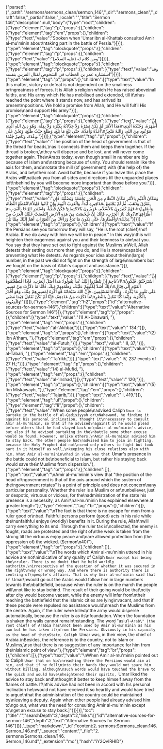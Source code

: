 {"parsed":{"_path":"/sermons/sermons_clean/sermon_146","_dir":"sermons_clean","_draft":false,"_partial":false,"_locale":"","title":"Sermon 146","description":null,"body":{"type":"root","children":[{"type":"element","tag":"p","props":{},"children":[{"type":"element","tag":"em","props":{},"children":[{"type":"text","value":"Spoken when 'Umar ibn al-Khattab consulted Amir al-mu'minin about\ntaking part in the battle of Persia."}]}]},{"type":"element","tag":"blockquote","props":{},"children":[{"type":"element","tag":"p","props":{},"children":[{"type":"text","value":"ومن كلام له (عليه السلام)"}]}]},{"type":"element","tag":"blockquote","props":{},"children":[{"type":"element","tag":"p","props":{},"children":[{"type":"text","value":"وقد استشاره عمر بن الخطاب في الشخوص لقتال الفرس بنفسه"}]}]},{"type":"element","tag":"p","props":{},"children":[{"type":"text","value":"In this matter, victory or defeat is not dependent on the smallness or\ngreatness of forces. It is Allah's religion which He has raised above\nall faiths, and His army which He has mobilised and extended, till it\nhas reached the point where it stands now, and has arrived its present\npositions. We hold a promise from Allah, and He will fulfil His promise\nand support His army."}]},{"type":"element","tag":"blockquote","props":{},"children":[{"type":"element","tag":"p","props":{},"children":[{"type":"text","value":"إِنَّ هذَا الاْمْرَ لَمْ يَكُنْ نَصْرُهُ وَلاَ خِذْلاَنُهُ بِكَثْرَة وَلاَ بِقِلَّة، وَهُوَ دِينُ اللهِ الَّذِي\nأَظْهَرَهُ، وَجُنْدُهُ الَّذِي أَعَدَّهُ وَأَمَدَّهُ، حَتَّى بَلَغَ مَا بَلَغَ، وَطَلَعَ حَيْثُ طَلَعَ، وَنَحْنُ عَلَى\nمَوْعُود مِنَ اللهِ، وَاللهُ مُنْجِزٌ وَعْدَهُ، وَنَاصِرٌ جُنْدَهُ."}]}]},{"type":"element","tag":"p","props":{},"children":[{"type":"text","value":"The position of the head of government is that of the thread for beads,\nas it connects them and keeps them together. If the thread is broken,\nthey will disperse and be lost, and will never come together again. The\nArabs today, even though small in number are big because of Islam and\nstrong because of unity. You should remain like the axis for them, and\nrotate the mill (of government) with (the help of) the Arabs, and be\ntheir root. Avoid battle, because if you leave this place the Arabs will\nattack you from all sides and directions till the unguarded places left\nbehind by you will become more important than those before you."}]},{"type":"element","tag":"blockquote","props":{},"children":[{"type":"element","tag":"p","props":{},"children":[{"type":"text","value":"وَمَكَانُ الْقَيِّمِ بِالاْمْرِ مَكَانُ النِّظَامِ مِنَ الْخَرَزِ يَجْمَعُهُ وَيَضُمُّهُ: فَإِنِ انْقَطَعَ النِّظَامُ\nتَفَرَّقَ وَذَهَبَ، ثُمَّ لَمْ يَجْتَمِعُ بِحَذَافِيرِهِ أَبَداً. وَالْعَرَبُ الْيَومَ وَإِنْ كَانُوا قَلِيلاً،\nفَهُمْ كَثِيرُونَ بَالاْسْلاَمِ، عَزِيزُونَ بَالاجْتِماعِ! فَكُنْ قُطْباً، وَاسْتَدِرِ الرَّحَا بِالْعَرَبِ،\nوَأَصْلِهِمْ دُونَكَ نَارَ الْحَرْبِ، فَإِنَّكَ إِنْ شَخَصْتَ مِنْ هذِهِ الاَرْضِ انْتَقَضَتْ عَلَيْكَ الْعَرَبُ مِنْ\nأَطْرَافِهَا وَأَقْطَارِهَا، حَتَّى يَكُونَ مَا تَدَعُ وَرَاءَكَ مِنَ الْعَوْرَاتِ أَهَمَّ إِلَيْكَ مِمَّا بَيْنَ\nيَدَيْكَ."}]}]},{"type":"element","tag":"p","props":{},"children":[{"type":"text","value":"If the Persians see you tomorrow they will say, \"He is the root (chief)\nof Arabia. If we do away with him we will be in peace.\" In this way\nthis will heighten their eagerness against you and their keenness to aim\nat you. You say that they have set out to fight against the Muslims.\nWell, Allah detests their setting out more than you do, and He is more\ncapable of preventing what He detests. As regards your idea about their\n(large) number, in the past we did not fight on the strength of large\nnumbers but we fought on the basis of Allah's support and assistance."}]},{"type":"element","tag":"blockquote","props":{},"children":[{"type":"element","tag":"p","props":{},"children":[{"type":"text","value":"إِنَّ الاَعَاجِمَ إِنْ يَنْظُرُوا إِلَيْكَ غَداً يَقُولُوا: هذا أَصْلُ الْعَرَبِ، فَإِذَا اقْتَطَعْتُمُوهُ\nاسْتَرَحْتُمْ، فَيْكُونُ ذلِكَ أَشَدَّ لِكَلَبِهِمْ عَلَيْكَ، وَطَمَعِهِمْ فِيكَ. فَأَمَّا مَا ذَكَرْتَ مِنْ مَسِيرِ\nالْقَوْمِ إِلَى قِتَالِ المُسْلِمِينَ، فَإِنَّ اللهَ سُبْحَانَهُ هُوَ أَكْرَهُ لِمَسِيرِهِمْ مِنْكَ، وَهُوَ أَقْدَرُ\nعَلَى تَغْيِيرِ مَا يَكْرَهُ . وَأَمَّا مَا ذَكَرْتَ مِنْ عَدَدِهِمْ، فَإِنَّا لَمْ نَكُنْ نُقَاتِلُ فِيَما مَضَى\nبِالْكَثْرَةِ، وَإِنَّمَا كُنَّا نُقَاتِلُ بِالنَّصْرِ وَالْمَعُونَةِ!"}]}]},{"type":"element","tag":"h2","props":{"id":"alternative-sources-for-sermon-146"},"children":[{"type":"text","value":"Alternative Sources for Sermon 146"}]},{"type":"element","tag":"p","props":{},"children":[{"type":"text","value":"(1) Al-Dinawari, "},{"type":"element","tag":"em","props":{},"children":[{"type":"text","value":"al-'Akhbar,"}]},{"type":"text","value":" 134;"}]},{"type":"element","tag":"p","props":{},"children":[{"type":"text","value":"(2) Ibn A'tham, "},{"type":"element","tag":"em","props":{},"children":[{"type":"text","value":"al-Futuh,"}]},{"type":"text","value":" II, 37;"}]},{"type":"element","tag":"p","props":{},"children":[{"type":"text","value":"(3) al-Tabari, "},{"type":"element","tag":"em","props":{},"children":[{"type":"text","value":"Ta'rikh,"}]},{"type":"text","value":" IV, 237 events of 27 H.;"}]},{"type":"element","tag":"p","props":{},"children":[{"type":"text","value":"(4) al-Mufid, "},{"type":"element","tag":"em","props":{},"children":[{"type":"text","value":"al-'Irshad,"}]},{"type":"text","value":" 120;"}]},{"type":"element","tag":"p","props":{},"children":[{"type":"text","value":"(5) Ibn Miskawayh, "},{"type":"element","tag":"em","props":{},"children":[{"type":"text","value":"Tajarib,"}]},{"type":"text","value":" I, 419."}]},{"type":"element","tag":"ul","props":{},"children":[{"type":"element","tag":"li","props":{},"children":[{"type":"text","value":"When some people\nadvised Caliph `Umar to partake in the battle of al-Qadisiyyah or\nNahawand, he finding it against his personal inclination, thought it\nnecessary to consult Amir al-mu'minin, so that if he advised\nagainst it he would plead before others that he had stayed back on\nAmir al-mu'minin's advice, but also if he advised partaking in the\nbattle some other excuse would be found. However, unlike others,\nAmir al-mu'minin advised him to stay back. The other people had\nadvised him to join in fighting, because the Holy Prophet did not\nsend only others to fight but took part in it himself as well,\nkeeping his close relations also with him. What Amir al-mu'minin\nhad in view was that `Umar's presence in the battle could not be\nbeneficial to Islam, but rather his staying back would save the\nMuslims from dispersion."},{"type":"element","tag":"br","props":{},"children":[]},{"type":"text","value":"\nAmir al-mu'minin's view that \"the position of the head of\ngovernment is that of the axis around which the system of the\ngovernment rotates\" is a point of principle and does not concern\nany particular personality. Whether the ruler is a Muslim or an\nunbeliever, just or despotic, virtuous or vicious, for the\nadministration of the state his presence is a necessity, as Amir\nal-mu'minin has explained elsewhere at greater length:"},{"type":"element","tag":"br","props":{},"children":[]},{"type":"text","value":"\nThe fact is that there is no escape for men from a ruler good or\nbad. Faithful persons perform (good) acts in his rule while the\nunfaithful enjoys (worldly) benefits in it. During the rule, Allah\nwill carry everything to its end. Through the ruler tax is\ncollected, the enemy is fought, roads are protected and the right of\nthe weak is taken from the strong till the virtuous enjoy peace and\nare allowed protection from (the oppression of) the wicked. (Sermon\n40)"},{"type":"element","tag":"br","props":{},"children":[]},{"type":"text","value":"\nThe words which Amir al-mu'minin uttered in his advice are not\nindicative of any quality of Caliph `Umar except his being the\nruler. There is no doubt that he held worldly authority,\nirrespective of the question of whether it was secured in the right\nway or wrong way. And where there is authority there is centring of\npeople's affairs. That is why Amir al-mu'minin said that if `Umar\nwould go out the Arabs would follow him in large numbers towards the\nbattlefield, because when the ruler is on the march the people will\nnot like to stay behind. The result of their going would be that\ncity after city would become vacant, while the enemy will infer from\ntheir reaching the battlefield that the Islamic cities are lying\nvacant, and that if these people were repulsed no assistance would\nreach the Muslims from the centre. Again, if the ruler were killed\nthe army would disperse automatically, because the ruler is as its\nfoundation. When the foundation is shaken the walls cannot remain\nstanding. The word \"aslu'l-`Arab\" (the root chief) of Arabia has\nnot been used by Amir al-mu'minin as his own but he has taken it\nfrom the Persians. Obviously in his capacity as the head of the\nState, Caliph `Umar was, in their view, the chief of Arabia.\nBesides, the reference is to the country, not to Islam or Muslims,\nso that there is no suggestion of any importance for him from the\nIslamic point of view."},{"type":"element","tag":"br","props":{},"children":[]},{"type":"text","value":"\nWhen Amir al-mu'minin pointed out to Caliph `Umar that on his\nreaching there the Persians would aim at him, and that if he fell\ninto their hands they would not spare him without killing, although\nsuch words would have touched the brave to the quick and would have\nheightened their spirits, `Umar liked the advice to stay back and\nthought it better to keep himself away from the flames of battle. If\nthis advice had not been in accord with his personal inclination he\nwould not have received it so heartily and would have tried to argue\nthat the administration of the country could be maintained by\nleaving a deputy. Again when other people had already advised him to\ngo out, what was the need for consulting Amir al-mu'minin except to\nget an excuse to stay back.]"}]}]}],"toc":{"title":"","searchDepth":2,"depth":2,"links":[{"id":"alternative-sources-for-sermon-146","depth":2,"text":"Alternative Sources for Sermon 146"}]}},"_type":"markdown","_id":"content:2. sermons:Sermons_clean:146. Sermon_146.md","_source":"content","_file":"2. sermons/Sermons_clean/146. Sermon_146.md","_extension":"md"},"hash":"iY2QvIRHID"}